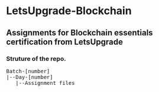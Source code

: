 # LetsUpgrade-Blockchain
## Assignments for Blockchain essentials certification from LetsUpgrade
### Struture of the repo.
<pre>
Batch-[number]  
|--Day-[number]  
   |--Assignment files
</pre>
